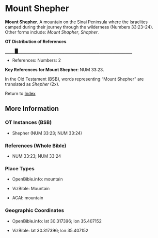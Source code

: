 # Mount Shepher
**Mount Shepher**. 
A mountain on the Sinai Peninsula where the Israelites camped during their journey through the wilderness (Numbers 33:23–24). 
Other forms include: 
*Mount Shapher*, *Shapher*. 


**OT Distribution of References**

▁▁▁█▁▁▁▁▁▁▁▁▁▁▁▁▁▁▁▁▁▁▁▁▁▁▁▁▁▁▁▁▁▁▁▁▁▁▁
* References: Numbers: 2



**Key References for Mount Shepher**: 
NUM 33:23. 


In the Old Testament (BSB), words representing “Mount Shepher” are translated as 
*Shepher* (2x). 




Return to [Index](00-Index.md)

## More Information

### OT Instances (BSB)

* Shepher (NUM 33:23; NUM 33:24)



### References (Whole Bible)

* NUM 33:23; NUM 33:24


### Place Types

* OpenBible.info: mountain

* VizBible: Mountain

* ACAI: mountain



### Geographic Coordinates

* OpenBible.info: lat 30.317396; lon 35.407152

* VizBible: lat 30.317396; lon 35.407152




